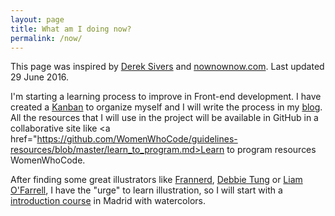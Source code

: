```yaml
---
layout: page
title: What am I doing now?
permalink: /now/
---
```


This page was inspired by <a href="https://sivers.org/now">Derek Sivers</a> and <a href="http://nownownow.com">nownownow.com</a>. Last updated 29 June 2016.

I'm starting a learning process to improve in Front-end development. I have created a <a href="https://tree.taiga.io/project/cristinafsanz-improving-in-front-end-development/kanban">Kanban</a> to organize myself and I will write the process in my <a href="http://cristinafsanz.github.io/projects/blog/">blog</a>. All the resources that I will use in the project will be available in GitHub in a collaborative site like <a href="https://github.com/WomenWhoCode/guidelines-resources/blob/master/learn_to_program.md>Learn to program resources WomenWhoCode</a>.

After finding some great illustrators like <a href="https://twitter.com/frannerd">Frannerd</a>, <a href="https://twitter.com/WheresMyBubble">Debbie Tung</a> or <a href="https://twitter.com/liams_art">Liam O'Farrell</a>, I have the "urge" to learn illustration, so I will start with a <a href="http://www.thehobbymaker.com/curso/introduccion-a-la-acuarela-creativa-parte-2/">introduction course</a> in Madrid with watercolors.

